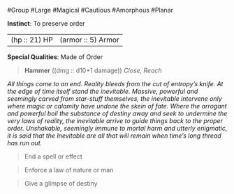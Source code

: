 #Group #Large #Magical #Cautious #Amorphous #Planar

**Instinct**: To preserve order

|       |         |
| ----- | ------- |
| (hp :: 21) HP | (armor :: 5) Armor |

**Special Qualities**: Made of Order

> **Hammer** ((dmg :: d10+1 damage))
> *Close, Reach*

*All things come to an end. Reality bleeds from the cut of entropy’s knife. At the edge of time itself stand the inevitable. Massive, powerful and seemingly carved from star-stuff themselves, the inevitable intervene only where magic or calamity have undone the skein of fate. Where the arrogant and powerful boil the substance of destiny away and seek to undermine the very laws of reality, the inevitable arrive to guide things back to the proper order. Unshakable, seemingly immune to mortal harm and utterly enigmatic, it is said that the Inevitable are all that will remain when time’s long thread has run out.*

>End a spell or effect

>Enforce a law of nature or man

>Give a glimpse of destiny